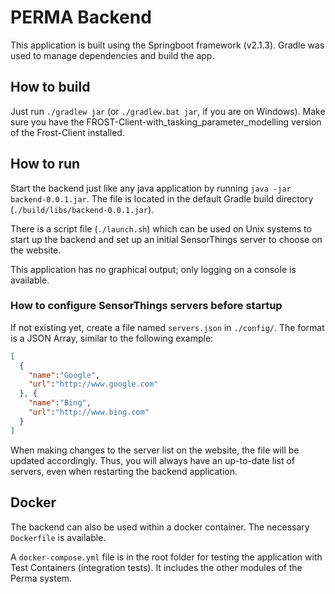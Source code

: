 # PERMA Backend
This application is built using the Springboot framework (v2.1.3). Gradle was used to manage dependencies and build the app.

## How to build
Just run ```./gradlew jar``` (or ```./gradlew.bat jar```, if you are on Windows).
Make sure you have the FROST-Client-with_tasking_parameter_modelling version of the Frost-Client installed.

## How to run
Start the backend just like any java application by running ```java -jar backend-0.0.1.jar```. The file is located in the default Gradle build directory (```./build/libs/backend-0.0.1.jar```).

There is a script file (```./launch.sh```) which can be used on Unix systems to start up the backend and set up an initial SensorThings server to choose on the website.

This application has no graphical output; only logging on a console is available.

### How to configure SensorThings servers before startup
If not existing yet, create a file named ```servers.json``` in ```./config/```. The format is a JSON Array, similar to the following example:

```json
[ 
  { 
    "name":"Google",
    "url":"http://www.google.com"
  }, { 
    "name":"Bing",
    "url":"http://www.bing.com"
  } 
]
```

When making changes to the server list on the website, the file will be updated accordingly. Thus, you will always have an up-to-date list of servers, even when restarting the backend application.

## Docker
The backend can also be used within a docker container. The necessary ```Dockerfile``` is available. 

A ```docker-compose.yml``` file is in the root folder for testing the application with Test Containers (integration tests). It includes the other modules of the Perma system.

